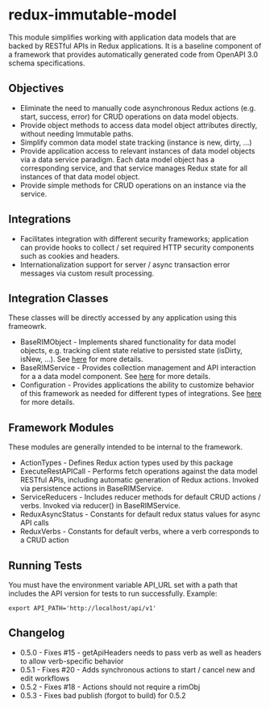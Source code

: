redux-immutable-model
=====================

This module simplifies working with application data models that are backed by
RESTful APIs in Redux applications. It is a baseline component of a framework
that provides automatically generated code from OpenAPI 3.0 schema
specifications.

Objectives
----------

* Eliminate the need to manually code asynchronous Redux actions (e.g. start,
  success, error) for CRUD operations on data model objects.
* Provide object methods to access data model object attributes directly,
  without needing Immutable paths.
* Simplify common data model state tracking (instance is new, dirty, ...)
* Provide application access to relevant instances of data model objects via
  a data service paradigm. Each data model object has a corresponding service,
  and that service manages Redux state for all instances of that data model
  object.
* Provide simple methods for CRUD operations on an instance via the service.

Integrations
------------

* Facilitates integration with different security frameworks; application can
  provide hooks to collect / set required HTTP security components such as
  cookies and headers.
* Internationalization support for server / async transaction error messages
  via custom result processing.

Integration Classes
-------------------

These classes will be directly accessed by any application using this frameowrk.

* BaseRIMObject - Implements shared functionality for data model objects, e.g.
  tracking client state relative to persisted state (isDirty, isNew, ...). See
  [here](docs/BaseRIMObject.md) for more details.
* BaseRIMService - Provides collection management and API interaction for a
  a data model component. See [here](docs/BaseRIMService.md) for more details.
* Configuration - Provides applications the ability to customize behavior of
  this framework as needed for different types of integrations. See
  [here](docs/Configuration.md) for more details.

Framework Modules
-----------------

These modules are generally intended to be internal to the framework.

* ActionTypes - Defines Redux action types used by this package
* ExecuteRestAPICall - Performs fetch operations against the data model RESTful
  APIs, including automatic generation of Redux actions. Invoked via persistence
  actions in BaseRIMService.
* ServiceReducers - Includes reducer methods for default CRUD actions / verbs.
  Invoked via reducer() in BaseRIMService.
* ReduxAsyncStatus - Constants for default redux status values for async API 
  calls
* ReduxVerbs - Constants for default verbs, where a verb corresponds to a CRUD
  action

Running Tests
-------------

You must have the environment variable API_URL set with a path that includes the API
version for tests to run successfully. Example:

`export API_PATH='http://localhost/api/v1'`

Changelog
---------

* 0.5.0 - Fixes #15 - getApiHeaders needs to pass verb as well as headers to allow verb-specific behavior
* 0.5.1 - Fixes #20 - Adds synchronous actions to start / cancel new and edit workflows
* 0.5.2 - Fixes #18 - Actions should not require a rimObj
* 0.5.3 - Fixes bad publish (forgot to build) for 0.5.2
